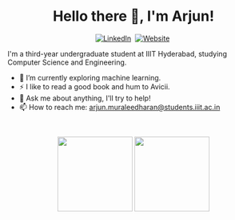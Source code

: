 <div align="center">

# Hello there 👋, I'm Arjun!

</div>

<p align="center">
  <a href="https://www.linkedin.com/in/arjun-muraleedharan"><img src="https://img.shields.io/badge/linkedin-%230077B5.svg?&style=for-the-badge&logo=linkedin&logoColor=white" alt="LinkedIn" /></a>&nbsp;
  <a href="https://coniferousdyer.github.io/"><img src="https://img.shields.io/badge/website-000000?style=for-the-badge&logo=About.me&logoColor=white" alt="Website"/></a>&nbsp;
</p>


I'm a third-year undergraduate student at IIIT Hyderabad, studying Computer Science and Engineering.

- 🌱 I’m currently exploring machine learning.
- ⚡ I like to read a good book and hum to Avicii.
- 💬 Ask me about anything, I'll try to help!
- 📫 How to reach me: arjun.muraleedharan@students.iiit.ac.in

<br>

<p align= "center">
  <img height= "150" src="https://github-readme-stats.vercel.app/api?username=coniferousdyer&theme=react&show_icons=true&include_all_commits=true" />
  <img height= "150" src="https://github-readme-stats.vercel.app/api/top-langs/?username=coniferousdyer&theme=react&layout=compact" />
</p>
